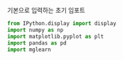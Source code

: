 기본으로 입력하는 초기 임포트  

```python
from IPython.display import display
import numpy as np
import matplotlib.pyplot as plt
import pandas as pd
import mglearn
```
